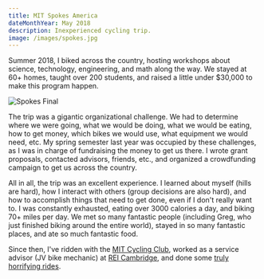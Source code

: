 ```yaml
---
title: MIT Spokes America
dateMonthYear: May 2018
description: Inexperienced cycling trip.
image: /images/spokes.jpg
---
```


Summer 2018, I biked across the country, hosting workshops about science, technology, engineering, and math along the way. We stayed at 60+ homes, taught over 200 students, and raised a little under $30,000 to make this program happen.

![Spokes Final](/images/spokes.jpg)

The trip was a gigantic organizational challenge. We had to determine where we were going, what we would be doing, what we would be eating, how to get money, which bikes we would use, what equipment we would need, etc. My spring semester last year was occupied by these challenges, as I was in charge of fundraising the money to get us there. I wrote grant proposals, contacted advisors, friends, etc., and organized a crowdfunding campaign to get us across the country.

All in all, the trip was an excellent experience. I learned about myself (hills are hard), how I interact with others (group decisions are also hard), and how to accomplish things that need to get done, even if I don't really want to. I was constantly exhausted, eating over 3000 calories a day, and biking 70+ miles per day. We met so many fantastic people (including Greg, who just finished biking around the entire world), stayed in so many fantastic places, and ate so much fantastic food.

Since then, I've ridden with the [MIT Cycling Club](https://cycling.mit.edu/), worked as a service advisor (JV bike mechanic) at [REI Cambridge](https://www.rei.com/newsroom/article/rei-co-op-set-to-open-new-store-in-cambridge-massachusetts), and done some [truly horrifying rides](https://cycling.mit.edu/blog/2022/09/30/2022-mount-washington-hill-climb/).
